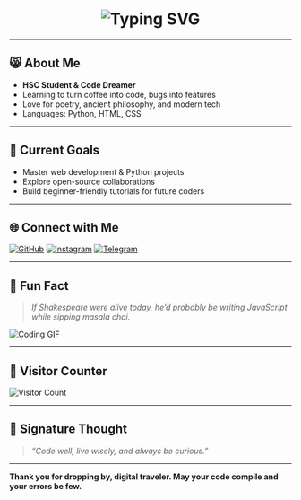 <!-- Typing animated header -->
<h1 align="center">
  <img src="https://readme-typing-svg.herokuapp.com?font=Georgia&size=28&duration=3000&color=F70000&center=true&vCenter=true&lines=Hello+there%2C+I'm+Prajyotastic!;Welcome+to+my+digital+realm!;Let's+code+some+magic+today!" alt="Typing SVG" />
</h1>

---

## 😸 About Me  

- **HSC Student & Code Dreamer**  
- Learning to turn coffee into code, bugs into features  
- Love for poetry, ancient philosophy, and modern tech  
- Languages: Python, HTML, CSS  

---

## 🚀 Current Goals  

- Master web development & Python projects  
- Explore open-source collaborations  
- Build beginner-friendly tutorials for future coders

---

## 🌐 Connect with Me  

[![GitHub](https://img.shields.io/badge/GitHub-000?style=for-the-badge&logo=github)](https://github.com/Prajyotastic)
[![Instagram](https://img.shields.io/badge/Instagram-E4405F?style=for-the-badge&logo=instagram&logoColor=white)](https://www.instagram.com/prajyot.shady?igsh=MTJ6OW9vcDJvNm84Mw==)
[![Telegram](https://img.shields.io/badge/Telegram-229ED9?style=for-the-badge&logo=telegram&logoColor=white)](https://t.me/Prajyotastic)

---

## 🎨 Fun Fact  

> *If Shakespeare were alive today, he’d probably be writing JavaScript while sipping masala chai.*  

![Coding GIF](https://media.giphy.com/media/qgQUggAC3Pfv687qPC/giphy.gif)

---

## 👀 Visitor Counter  

![Visitor Count](https://profile-counter.glitch.me/your-github-username/count.svg)

---

## 📜 Signature Thought

> *“Code well, live wisely, and always be curious.”*

---

**Thank you for dropping by, digital traveler. May your code compile and your errors be few.**  
